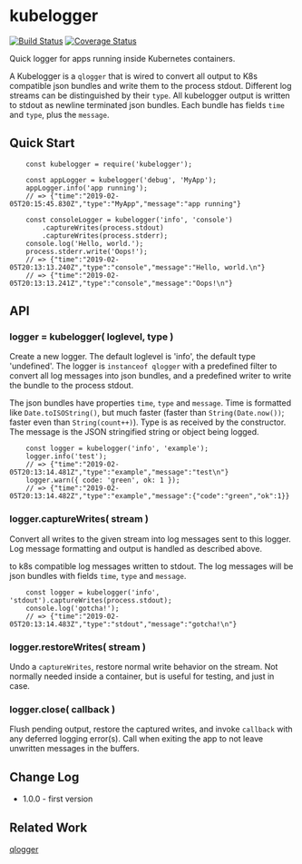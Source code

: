 kubelogger
==========
[![Build Status](https://travis-ci.org/andrasq/node-kubelogger.svg?branch=master)](https://travis-ci.org/andrasq/node-kubelogger)
[![Coverage Status](https://coveralls.io/repos/github/andrasq/node-kubelogger/badge.svg?branch=master)](https://coveralls.io/github/andrasq/node-kubelogger?branch=master)

Quick logger for apps running inside Kubernetes containers.

A Kubelogger is a `qlogger` that is wired to convert all output to K8s compatible json
bundles and write them to the process stdout.  Different log streams can be distinguished by
their `type`.  All kubelogger output is written to stdout as newline terminated json bundles.
Each bundle has fields `time` and `type`, plus the `message`.


Quick Start
-----------

        const kubelogger = require('kubelogger');

        const appLogger = kubelogger('debug', 'MyApp');
        appLogger.info('app running');
        // => {"time":"2019-02-05T20:15:45.830Z","type":"MyApp","message":"app running"}

        const consoleLogger = kubelogger('info', 'console')
            .captureWrites(process.stdout)
            .captureWrites(process.stderr);
        console.log('Hello, world.');
        process.stderr.write('Oops!');
        // => {"time":"2019-02-05T20:13:13.240Z","type":"console","message":"Hello, world.\n"}
        // => {"time":"2019-02-05T20:13:13.241Z","type":"console","message":"Oops!\n"}


API
---

### logger = kubelogger( loglevel, type )

Create a new logger.  The default loglevel is 'info', the default type 'undefined'.  The
logger is `instanceof qlogger` with a predefined filter to convert all log messages into
json bundles, and a predefined writer to write the bundle to the process stdout.

The json bundles have properties `time`, `type` and `message`.  Time is formatted like
`Date.toISOString()`, but much faster (faster than `String(Date.now())`; faster even than
`String(count++)`).  Type is as received by the constructor.  The message is the JSON
stringified string or object being logged.

        const logger = kubelogger('info', 'example');
        logger.info('test');
        // => {"time":"2019-02-05T20:13:14.481Z","type":"example","message":"test\n"}
        logger.warn({ code: 'green', ok: 1 });
        // => {"time":"2019-02-05T20:13:14.482Z","type":"example","message":{"code":"green","ok":1}}

### logger.captureWrites( stream )

Convert all writes to the given stream into log messages sent to this logger.  Log message
formatting and output is handled as described above.

 to k8s compatible log messages written to stdout.  The log
messages will be json bundles with fields `time`, `type` and `message`.

        const logger = kubelogger('info', 'stdout').captureWrites(process.stdout);
        console.log('gotcha!');
        // => {"time":"2019-02-05T20:13:14.483Z","type":"stdout","message":"gotcha!\n"}

### logger.restoreWrites( stream )

Undo a `captureWrites`, restore normal write behavior on the stream.  Not normally needed
inside a container, but is useful for testing, and just in case.

### logger.close( callback )

Flush pending output, restore the captured writes, and invoke `callback` with any deferred
logging error(s).  Call when exiting the app to not leave unwritten messages in the buffers.


Change Log
----------

- 1.0.0 - first version


Related Work
------------

[qlogger](https://github.com/andrasq/qlogger)

